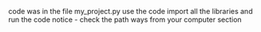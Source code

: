 code was in the file my_project.py
use the code 
import all the libraries
and run the code
notice - check the path ways from your computer section
